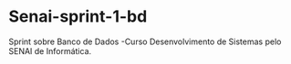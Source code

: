 # Senai-sprint-1-bd
Sprint sobre Banco de Dados -Curso Desenvolvimento de Sistemas pelo SENAI de Informática.
